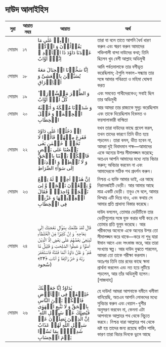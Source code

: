 # দাউদ আলাইহিস
|সুরা|আয়াত নম্বর|আয়াত|অর্থ|
|---|---|---|---| 
|সোয়াদ|১৭|اِصۡبِرۡ عَلٰی مَا یَقُوۡلُوۡنَ وَ اذۡكُرۡ عَبۡدَنَا دَاوٗدَ ذَا الۡاَیۡدِ ۚ اِنَّهٗۤ اَوَّابٌ|তারা যা বলে তাতে আপনি ধৈর্য ধারণ করুন এবং স্মরণ করুন আমাদের শক্তিশালী বান্দা দাউদের কথা; তিনি ছিলেন খুব বেশী আল্লাহ অভিমুখী|
|সোয়াদ|১৮|اِنَّا سَخَّرۡنَا الۡجِبَالَ مَعَهٗ یُسَبِّحۡنَ بِالۡعَشِیِّ وَ الۡاِشۡرَاقِ|আমি পর্বতমালাকে তার বশীভূত করেছিলাম; ঐগুলি সকাল-সন্ধ্যায় তার সঙ্গে আমার পবিত্রতা ও মহিমা ঘোষণা করত|
|সোয়াদ|১৯|وَ الطَّیۡرَ مَحۡشُوۡرَۃً ؕ كُلٌّ لَّهٗۤ اَوَّابٌ|এবং সমবেত পাখীদেরকেও; সবাই ছিল তার অভিমুখী|
|সোয়াদ|২০| وَ شَدَدۡنَا مُلۡكَهٗ وَ اٰتَیۡنٰهُ الۡحِكۡمَۃَ وَ فَصۡلَ الۡخِطَابِ|আর আমরা তার রাজ্যকে সুদৃঢ় করেছিলাম এবং তাকে দিয়েছিলাম হিকমত ও ফয়সালাকারী বাগ্মিতা|
|সোয়াদ|২২| اِذۡ دَخَلُوۡا عَلٰی دَاوٗدَ فَفَزِعَ مِنۡهُمۡ قَالُوۡا لَا تَخَفۡ ۚ خَصۡمٰنِ بَغٰی بَعۡضُنَا عَلٰی بَعۡضٍ فَاحۡكُمۡ بَیۡنَنَا بِالۡحَقِّ وَ لَا تُشۡطِطۡ وَ اهۡدِنَاۤ اِلٰی سَوَآءِ الصِّرَاطِ|যখন তারা দাউদের কাছে প্রবেশ করল, তখন তাদের কারণে তিনি ভীত হয়ে পড়লেন। তারা বলল, ভীত হবেন না, আমরা দুই বিবাদমান পক্ষ—আমাদের একে অন্যের উপর সীমালঙ্ঘন করেছে; অতএব আপনি আমাদের মধ্যে ন্যায় বিচার করুন; অবিচার করবেন না এবং আমাদেরকে সঠিক পথ প্রদর্শন করুন।|
|সোয়াদ|২৩ |  اِنَّ هٰذَاۤ اَخِیۡ ۟ لَهٗ تِسۡعٌ وَّ تِسۡعُوۡنَ نَعۡجَۃً وَّ لِیَ نَعۡجَۃٌ وَّاحِدَۃٌ ۟ فَقَالَ اَكۡفِلۡنِیۡهَا وَ عَزَّنِیۡ فِی الۡخِطَابِ|নিশ্চয় এ ব্যক্তি আমার ভাই, এর আছে নিরানব্বইটি ভেড়ী। আর আমার আছে মাত্র একটি ভেড়ী। তবুও সে বলে, আমার যিম্মায় এটি দিয়ে দাও, এবং কথায় সে আমার প্ৰতি প্রাধান্য বিস্তার করেছে।|
|সোয়াদ|২৪|قَالَ لَقَدۡ ظَلَمَكَ بِسُؤَالِ نَعۡجَتِكَ اِلٰی نِعَاجِهٖ ؕ وَ اِنَّ كَثِیۡرًا مِّنَ الۡخُلَطَآءِ لَیَبۡغِیۡ بَعۡضُهُمۡ عَلٰی بَعۡضٍ اِلَّا الَّذِیۡنَ اٰمَنُوۡا وَ عَمِلُوا الصّٰلِحٰتِ وَ قَلِیۡلٌ مَّا هُمۡ ؕ وَ ظَنَّ دَاوٗدُ اَنَّمَا فَتَنّٰهُ فَاسۡتَغۡفَرَ رَبَّهٗ وَ خَرَّ رَاكِعًا وَّ اَنَابَ ﴿ٛ۲۴﴾ (سُجود‎‎|দাউদ বললেন, তোমার ভেড়ীটিকে তার ভেড়ীগুলোর সঙ্গে যুক্ত করার দাবী করে সে তোমার প্রতি যুলুম করেছে। আর শরীকদের অনেকে একে অন্যের উপর তো সীমালঙ্ঘন করে থাকে—করে না শুধু যারা ঈমান আনে এবং সৎকাজ করে, আর তারা সংখ্যায় স্বল্প। আর দাউদ বুঝতে পারলেন, আমরা তো তাকে পরীক্ষা করলাম। অতঃপর তিনি তার রবের কাছে ক্ষমা প্রার্থনা করলেন এবং নত হয়ে লুটিয়ে পড়লেন, আর তাঁর অভিমুখী হলেন। [সাজদাহ] |
|সোয়াদ|২৬| یٰدَاوٗدُ اِنَّا جَعَلۡنٰكَ خَلِیۡفَۃً فِی الۡاَرۡضِ فَاحۡكُمۡ بَیۡنَ النَّاسِ بِالۡحَقِّ وَ لَا تَتَّبِعِ الۡهَوٰی فَیُضِلَّكَ عَنۡ سَبِیۡلِ اللّٰهِ ؕ اِنَّ الَّذِیۡنَ یَضِلُّوۡنَ عَنۡ سَبِیۡلِ اللّٰهِ لَهُمۡ عَذَابٌ شَدِیۡدٌۢ بِمَا نَسُوۡا یَوۡمَ الۡحِسَابِ|হে দাউদ! আমরা আপনাকে যমীনে খলীফা বানিয়েছি, অতএব আপনি লোকদের মধ্যে সুবিচার করুন এবং খেয়াল-খুশীর অনুসরণ করবেন না, কেননা এটা আপনাকে আল্লাহর পথ থেকে বিচ্যুত করবে। নিশ্চয় যারা আল্লাহর পথ থেকে ভ্ৰষ্ট হয় তাদের জন্য রয়েছে কঠিন শাস্তি, কারণ তারা বিচার দিনকে ভুলে আছে|
